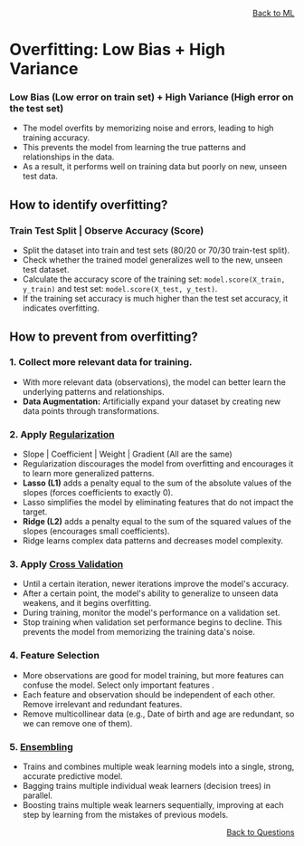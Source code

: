 <p align='right'><a align="right" href="https://github.com/KIRANKUMAR7296/Library/blob/main/Machine%20Learning/Machine%20Learning%20Models.md">Back to ML</a></p>

# **Overfitting: Low Bias + High Variance**

### **Low Bias (Low error on train set) + High Variance (High error on the test set)**
- The model overfits by memorizing noise and errors, leading to high training accuracy.
- This prevents the model from learning the true patterns and relationships in the data.
- As a result, it performs well on training data but poorly on new, unseen test data.

## **How to identify overfitting?** 

### Train Test Split | Observe Accuracy (Score)
- Split the dataset into train and test sets (80/20 or 70/30 train-test split).
- Check whether the trained model generalizes well to the new, unseen test dataset.
- Calculate the accuracy score of the training set: `model.score(X_train, y_train)` and test set: `model.score(X_test, y_test)`.
- If the training set accuracy is much higher than the test set accuracy, it indicates overfitting.

## **How to prevent from overfitting?**

### 1. Collect more relevant data for training.
- With more relevant data (observations), the model can better learn the underlying patterns and relationships.
- **Data Augmentation:** Artificially expand your dataset by creating new data points through transformations.

### 2. Apply [Regularization](https://github.com/KIRANKUMAR7296/Library/blob/main/Data%20Science/Regularization.md) 
- Slope | Coefficient | Weight | Gradient (All are the same)
- Regularization discourages the model from overfitting and encourages it to learn more generalized patterns.
- **Lasso (L1)** adds a penalty equal to the sum of the absolute values of the slopes (forces coefficients to exactly 0).
- Lasso simplifies the model by eliminating features that do not impact the target.
- **Ridge (L2)** adds a penalty equal to the sum of the squared values of the slopes (encourages small coefficients).
- Ridge learns complex data patterns and decreases model complexity.
  
### 3. Apply [Cross Validation](https://github.com/KIRANKUMAR7296/Library/blob/main/Data%20Science/Cross%20Validation.md)
- Until a certain iteration, newer iterations improve the model's accuracy.
- After a certain point, the model's ability to generalize to unseen data weakens, and it begins overfitting.
- During training, monitor the model's performance on a validation set.
- Stop training when validation set performance begins to decline.  This prevents the model from memorizing the training data's noise.

### 4. Feature Selection
- More observations are good for model training, but more features can confuse the model. Select only important features .
- Each feature and observation should be independent of each other. Remove irrelevant and redundant features.
- Remove multicollinear data (e.g., Date of birth and age are redundant, so we can remove one of them).

### 5. [Ensembling](https://github.com/KIRANKUMAR7296/Library/blob/main/Data%20Science/Supervised%20Learning/Ensemble%20Techniques.md) 
- Trains and combines multiple weak learning models into a single, strong, accurate predictive model.
- Bagging trains multiple individual weak learners (decision trees) in parallel.
- Boosting trains multiple weak learners sequentially, improving at each step by learning from the mistakes of previous models. 

<p align='right'><a align="right" href="https://github.com/KIRANKUMAR7296/Library/blob/main/Interview.md">Back to Questions</a></p>
